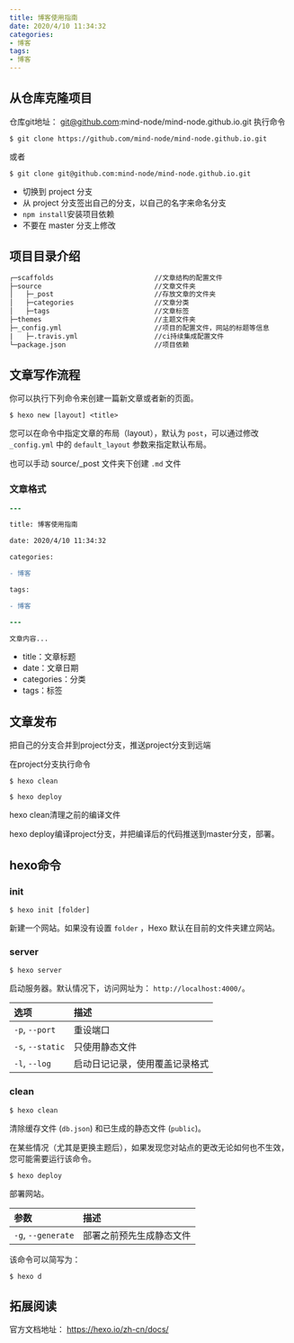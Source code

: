 ```yaml
---
title: 博客使用指南
date: 2020/4/10 11:34:32
categories:
- 博客
tags:
- 博客
---
```

## 从仓库克隆项目

仓库git地址： git@github.com:mind-node/mind-node.github.io.git
执行命令
``` shell
$ git clone https://github.com/mind-node/mind-node.github.io.git
```
或者
``` shell
$ git clone git@github.com:mind-node/mind-node.github.io.git
```
- 切换到 project 分支
- 从 project 分支签出自己的分支，以自己的名字来命名分支
- `npm install`安装项目依赖
- 不要在 master 分支上修改

## 项目目录介绍

```diff
┌─scaffolds               			//文章结构的配置文件							  
├─source           					//文章文件夹
│	├─_post							//存放文章的文件夹
│	├─categories                    //文章分类
│	├─tags                          //文章标签
├─themes      						//主题文件夹
├─_config.yml         				//项目的配置文件，网站的标题等信息
|	├─.travis.yml					//ci持续集成配置文件
└─package.json 						//项目依赖
```

## 文章写作流程

你可以执行下列命令来创建一篇新文章或者新的页面。

```
$ hexo new [layout] <title>
```

您可以在命令中指定文章的布局（layout），默认为 `post`，可以通过修改 `_config.yml` 中的 `default_layout` 参数来指定默认布局。

也可以手动 source/_post 文件夹下创建 `.md` 文件

### 文章格式

```diff
---

title: 博客使用指南

date: 2020/4/10 11:34:32

categories:

- 博客

tags:

- 博客

---

文章内容...
```

- title：文章标题
- date：文章日期
- categories：分类
- tags：标签

## 文章发布

把自己的分支合并到project分支，推送project分支到远端

在project分支执行命令

```shell
$ hexo clean
```

```shell
$ hexo deploy
```

hexo clean清理之前的编译文件

hexo deploy编译project分支，并把编译后的代码推送到master分支，部署。

## hexo命令

### init

```
$ hexo init [folder]
```

新建一个网站。如果没有设置 `folder` ，Hexo 默认在目前的文件夹建立网站。

### server

```
$ hexo server
```

启动服务器。默认情况下，访问网址为： `http://localhost:4000/`。

| 选项             | 描述                           |
| :--------------- | :----------------------------- |
| `-p`, `--port`   | 重设端口                       |
| `-s`, `--static` | 只使用静态文件                 |
| `-l`, `--log`    | 启动日记记录，使用覆盖记录格式 |

### clean

```
$ hexo clean
```

清除缓存文件 (`db.json`) 和已生成的静态文件 (`public`)。

在某些情况（尤其是更换主题后），如果发现您对站点的更改无论如何也不生效，您可能需要运行该命令。

```
$ hexo deploy
```

部署网站。

| 参数               | 描述                     |
| :----------------- | :----------------------- |
| `-g`, `--generate` | 部署之前预先生成静态文件 |

该命令可以简写为：

```
$ hexo d
```

## 拓展阅读

官方文档地址： https://hexo.io/zh-cn/docs/ 





